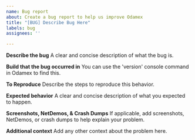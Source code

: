 ```yaml
---
name: Bug report
about: Create a bug report to help us improve Odamex
title: "[BUG] Describe Bug Here"
labels: bug
assignees: ''

---
```


**Describe the bug**
A clear and concise description of what the bug is.

**Build that the bug occurred in**
You can use the 'version' console command in Odamex to find this.

**To Reproduce**
Describe the steps to reproduce this behavior.

**Expected behavior**
A clear and concise description of what you expected to happen.

**Screenshots, NetDemos, & Crash Dumps**
If applicable, add screenshots, NetDemos, or crash dumps to help explain your problem.

**Additional context**
Add any other context about the problem here.
